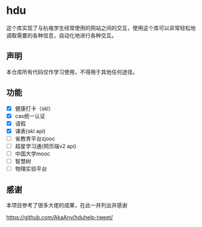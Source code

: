 # hdu

这个库实现了与杭电学生经常使用的网站之间的交互，使用这个库可以非常轻松地调取需要的各种信息，自动化地进行各种交互。

## 声明

本仓库所有代码仅作学习使用，不得用于其他任何途径。

## 功能

- [x] 健康打卡（skl）
- [x] cas统一认证
- [x] 请假
- [x] 课表(skl api)
- [ ] 省教育平台zjooc
- [ ] 超星学习通(网页端v2 api)
- [ ] 中国大学mooc
- [ ] 智慧树
- [ ] 物理实验平台

## 感谢

本项目参考了很多大佬的成果，在此一并列出并感谢

<https://github.com/AkaAny/hduhelp-tweet/>
